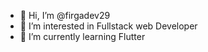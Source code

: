 - 👋 Hi, I’m @firgadev29
- 👀 I’m interested in Fullstack web Developer
- 🌱 I’m currently learning Flutter


<!---
firgadev29/firgadev29 is a ✨ special ✨ repository because its `README.md` (this file) appears on your GitHub profile.
You can click the Preview link to take a look at your changes.
--->

<!--- - 💞️ I’m looking to collaborate on ...
- 📫 How to reach me ... --->
